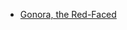 - [Gonora, the Red-Faced](Important%20Groups%20and%20Individuals/Guilds%20of%20Helbrink/Gonora,%20the%20Red-Faced.md) 